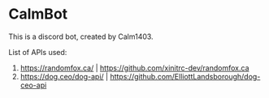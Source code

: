 # CalmBot
This is a discord bot, created by Calm1403. 

List of APIs used:
1. https://randomfox.ca/ | https://github.com/xinitrc-dev/randomfox.ca
2. https://dog.ceo/dog-api/ | https://github.com/ElliottLandsborough/dog-ceo-api